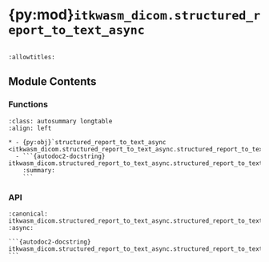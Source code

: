 # {py:mod}`itkwasm_dicom.structured_report_to_text_async`

```{py:module} itkwasm_dicom.structured_report_to_text_async
```

```{autodoc2-docstring} itkwasm_dicom.structured_report_to_text_async
:allowtitles:
```

## Module Contents

### Functions

````{list-table}
:class: autosummary longtable
:align: left

* - {py:obj}`structured_report_to_text_async <itkwasm_dicom.structured_report_to_text_async.structured_report_to_text_async>`
  - ```{autodoc2-docstring} itkwasm_dicom.structured_report_to_text_async.structured_report_to_text_async
    :summary:
    ```
````

### API

````{py:function} structured_report_to_text_async(dicom_file: os.PathLike, unknown_relationship: bool = False, invalid_item_value: bool = False, ignore_constraints: bool = False, ignore_item_errors: bool = False, skip_invalid_items: bool = False, no_document_header: bool = False, number_nested_items: bool = False, shorten_long_values: bool = False, print_instance_uid: bool = False, print_sopclass_short: bool = False, print_sopclass_long: bool = False, print_sopclass_uid: bool = False, print_all_codes: bool = False, print_invalid_codes: bool = False, print_template_id: bool = False, indicate_enhanced: bool = False, print_color: bool = False) -> str
:canonical: itkwasm_dicom.structured_report_to_text_async.structured_report_to_text_async
:async:

```{autodoc2-docstring} itkwasm_dicom.structured_report_to_text_async.structured_report_to_text_async
```
````
